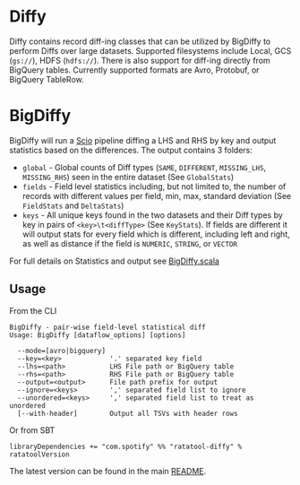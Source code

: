 Diffy
=======

Diffy contains record diff-ing classes that can be utilized by BigDiffy to perform Diffs over large datasets. Supported filesystems include Local, GCS (`gs://`), HDFS (`hdfs://`). There is also support for diff-ing directly from BigQuery tables. Currently supported formats are Avro, Protobuf, or BigQuery TableRow.

# BigDiffy

BigDiffy will run a [Scio](https://github.com/spotify/scio) pipeline diffing a LHS and RHS by key
 and output statistics based on the differences. The output contains 3 folders:

 * `global` - Global counts of Diff types (`SAME`, `DIFFERENT`, `MISSING_LHS`, `MISSING_RHS`) seen in the entire dataset (See `GlobalStats`)
 * `fields` - Field level statistics including, but not limited to, the number of records with different values per field, min, max, standard deviation (See `FieldStats` and `DeltaStats`)
 * `keys` - All unique keys found in the two datasets and their Diff types by key in pairs of `<key>\t<diffType>` (See `KeyStats`). If fields are different it will output stats for every field which is different, including left and right, as well as distance if the field is `NUMERIC`, `STRING`, or `VECTOR`

For full details on Statistics and output see [BigDiffy.scala](https://github.com/spotify/ratatool/blob/master/ratatool-diffy/src/main/scala/com/spotify/ratatool/diffy/BigDiffy.scala)


## Usage
From the CLI
```
BigDiffy - pair-wise field-level statistical diff
Usage: BigDiffy [dataflow_options] [options]

  --mode=[avro|bigquery]
  --key=<key>            '.' separated key field
  --lhs=<path>           LHS File path or BigQuery table
  --rhs=<path>           RHS File path or BigQuery table
  --output=<output>      File path prefix for output
  --ignore=<keys>        ',' separated field list to ignore
  --unordered=<keys>     ',' separated field list to treat as unordered
  [--with-header]        Output all TSVs with header rows
```

Or from SBT
```
libraryDependencies += "com.spotify" %% "ratatool-diffy" % ratatoolVersion

```
The latest version can be found in the main [README](https://github.com/spotify/ratatool/blob/master/README.md).
